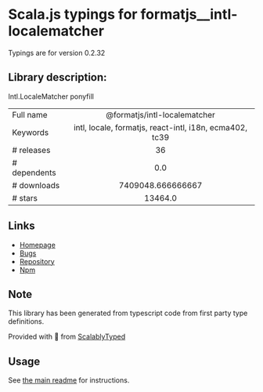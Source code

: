 
# Scala.js typings for formatjs__intl-localematcher

Typings are for version 0.2.32

## Library description:
Intl.LocaleMatcher ponyfill

|                    |                 |
| ------------------ | :-------------: |
| Full name          | @formatjs/intl-localematcher |
| Keywords           | intl, locale, formatjs, react-intl, i18n, ecma402, tc39 |
| # releases         | 36 |
| # dependents       | 0.0 |
| # downloads        | 7409048.666666667 |
| # stars            | 13464.0 |

## Links
- [Homepage](https://github.com/formatjs/formatjs#readme)
- [Bugs](https://github.com/formatjs/formatjs/issues)
- [Repository](https://github.com/formatjs/formatjs)
- [Npm](https://www.npmjs.com/package/%40formatjs%2Fintl-localematcher)
    


## Note
This library has been generated from typescript code from first party type definitions.

Provided with :purple_heart: from [ScalablyTyped](https://github.com/oyvindberg/ScalablyTyped)

## Usage
See [the main readme](../../readme.md) for instructions.


